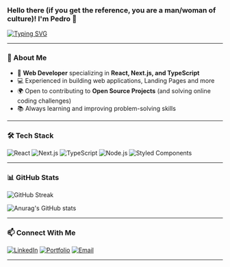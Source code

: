 ### Hello there (if you get the reference, you are a man/woman of culture)! I'm Pedro 👋

[![Typing SVG](https://readme-typing-svg.demolab.com?font=Fira+Code&duration=4000&pause=1000&color=F7F7F7&center=false&width=500&lines=FullStack+Developer;React%2FNext.js+Specialist;Open-Source+Contributor)](https://git.io/typing-svg)

---

### 🚀 About Me

- 🎯 **Web Developer** specializing in **React, Next.js, and TypeScript**
- 💻 Experienced in building web applications, Landing Pages and more
- 🌍 Open to contributing to **Open Source Projects** (and solving online coding challenges)
- 📚 Always learning and improving problem-solving skills

---

### 🛠️ Tech Stack

![React](https://img.shields.io/badge/React-%2361DAFB?style=flat&logo=react&logoColor=white)
![Next.js](https://img.shields.io/badge/Next.js-%23000000?style=flat&logo=next.js&logoColor=white)
![TypeScript](https://img.shields.io/badge/TypeScript-%233178C6?style=flat&logo=typescript&logoColor=white)
![Node.js](https://img.shields.io/badge/Node.js-%23339933?style=flat&logo=node.js&logoColor=white)
![Styled Components](https://img.shields.io/badge/Styled%20Components-%23DB7093?style=flat&logo=styled-components&logoColor=white)

---

### 📊 GitHub Stats

![GitHub Streak](https://streak-stats.demolab.com?user=yourusername&theme=dark)

![Anurag's GitHub stats](https://github-readme-stats.vercel.app/api?username=yourusername&show_icons=true&theme=tokyonight)

---

### 📫 Connect With Me

[![LinkedIn](https://img.shields.io/badge/LinkedIn-%230077B5?style=flat&logo=linkedin&logoColor=white)](https://www.linkedin.com/in/pedro-henrique-de-oliveira-b4b984239/)
[![Portfolio](https://img.shields.io/badge/Portfolio-%23000000?style=flat&logo=vercel&logoColor=white)](https://phomhado.github.io/Portfolio)
[![Email](https://img.shields.io/badge/Email-%23D14836?style=flat&logo=gmail&logoColor=white)](mailto:pedro.he.oli10@gmail.com)

---


